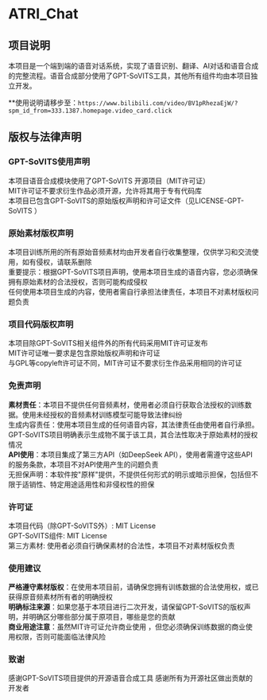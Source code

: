 # ATRI_Chat  

## 项目说明  

本项目是一个端到端的语音对话系统，实现了语音识别、翻译、AI对话和语音合成的完整流程。语音合成部分使用了GPT-SoVITS工具，其他所有组件均由本项目独立开发。

**使用说明请移步至：`https://www.bilibili.com/video/BV1pRhezaEjW/?spm_id_from=333.1387.homepage.video_card.click`

## 版权与法律声明  

### GPT-SoVITS使用声明  

本项目语音合成模块使用了GPT-SoVITS 开源项目（MIT许可证）  
MIT许可证不要求衍生作品必须开源，允许将其用于专有代码库   
本项目已包含GPT-SoVITS的原始版权声明和许可证文件（见LICENSE-GPT-SoVITS ）  

### 原始素材版权声明  

本项目训练所用的所有原始音频素材均由开发者自行收集整理，仅供学习和交流使用，如有侵权，请联系删除  
重要提示：根据GPT-SoVITS项目声明，使用本项目生成的语音内容，您必须确保拥有原始素材的合法授权，否则可能构成侵权  
任何使用本项目生成的内容，使用者需自行承担法律责任，本项目不对素材版权问题负责  

### 项目代码版权声明  

本项目除GPT-SoVITS相关组件外的所有代码采用MIT许可证发布  
MIT许可证唯一要求是包含原始版权声明和许可证  
与GPL等copyleft许可证不同，MIT许可证不要求衍生作品采用相同的许可证  

### 免责声明  

**素材责任**：本项目不提供任何音频素材，使用者必须自行获取合法授权的训练数据。使用未经授权的音频素材训练模型可能导致法律纠纷  
生成内容责任：使用本项目生成的任何语音内容，其法律责任由使用者自行承担。GPT-SoVITS项目明确表示生成物不属于该工具，其合法性取决于原始素材的授权情况  
**API使用**：本项目集成了第三方API（如DeepSeek API），使用者需遵守这些API的服务条款，本项目不对API使用产生的问题负责  
无担保声明：本软件按"原样"提供，不提供任何形式的明示或暗示担保，包括但不限于适销性、特定用途适用性和非侵权性的担保  

### 许可证  
本项目代码（除GPT-SoVITS外）: MIT License  
GPT-SoVITS组件: MIT License  
第三方素材: 使用者必须自行确保素材的合法性，本项目不对素材版权负责  

### 使用建议  

**严格遵守素材版权**：在使用本项目前，请确保您拥有训练数据的合法使用权，或已获得原音频素材所有者的明确授权  
**明确标注来源**：如果您基于本项目进行二次开发，请保留GPT-SoVITS的版权声明，并明确区分哪些部分属于原项目，哪些是您的贡献  
**商业用途注意**：虽然MIT许可证允许商业使用 ，但您必须确保训练数据的商业使用权限，否则可能面临法律风险  
### 致谢  

感谢GPT-SoVITS项目提供的开源语音合成工具
感谢所有为开源社区做出贡献的开发者

